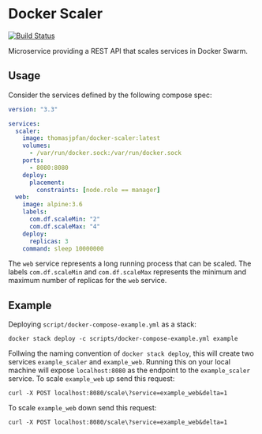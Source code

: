 # Docker Scaler

[![Build Status](https://travis-ci.org/thomasjpfan/docker-scaler.svg?branch=master)](https://travis-ci.org/thomasjpfan/docker-scaler)

Microservice providing a REST API that scales services in Docker Swarm.

## Usage

Consider the services defined by the following compose spec:

```yml
version: "3.3"

services:
  scaler:
    image: thomasjpfan/docker-scaler:latest
    volumes:
      - /var/run/docker.sock:/var/run/docker.sock
    ports:
      - 8080:8080
    deploy:
      placement:
        constraints: [node.role == manager]
  web:
    image: alpine:3.6
    labels:
      com.df.scaleMin: "2"
      com.df.scaleMax: "4"
    deploy:
      replicas: 3
    command: sleep 10000000

```

The `web` service represents a long running process that can be scaled. The labels `com.df.scaleMin`
and `com.df.scaleMax` represents the minimum and maximum number of replicas for the `web` service.

## Example

Deploying `script/docker-compose-example.yml` as a stack:
```
docker stack deploy -c scripts/docker-compose-example.yml example
```
Follwing the naming convention of `docker stack deploy`, this will create two services `example_scaler` and `example_web`. Running this on your local machine will expose `localhost:8080` as the endpoint to the `example_scaler` service. To scale `example_web` up send this request:
```
curl -X POST localhost:8080/scale\?service=example_web&delta=1
```
To scale `example_web` down send this request:
```
curl -X POST localhost:8080/scale\?service=example_web&delta=1
```


